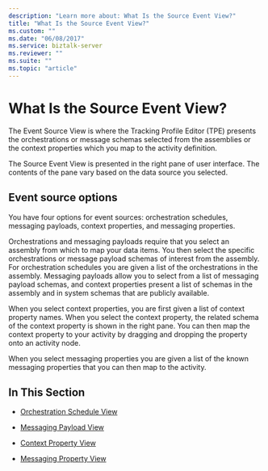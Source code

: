 ```yaml
---
description: "Learn more about: What Is the Source Event View?"
title: "What Is the Source Event View?"
ms.custom: ""
ms.date: "06/08/2017"
ms.service: biztalk-server
ms.reviewer: ""
ms.suite: ""
ms.topic: "article"
---
```

# What Is the Source Event View?
The Event Source View is where the Tracking Profile Editor (TPE) presents the orchestrations or message schemas selected from the assemblies or the context properties which you map to the activity definition.  
  
 The Source Event View is presented in the right pane of user interface. The contents of the pane vary based on the data source you selected.  
  
## Event source options  
 You have four options for event sources: orchestration schedules, messaging payloads, context properties, and messaging properties.  
  
 Orchestrations and messaging payloads require that you select an assembly from which to map your data items. You then select the specific orchestrations or message payload schemas of interest from the assembly. For orchestration schedules you are given a list of the orchestrations in the assembly. Messaging payloads allow you to select from a list of messaging payload schemas, and context properties present a list of schemas in the assembly and in system schemas that are publicly available.  
  
 When you select context properties, you are first given a list of context property names. When you select the context property, the related schema of the context property is shown in the right pane. You can then map the context property to your activity by dragging and dropping the property onto an activity node.  
  
 When you select messaging properties you are given a list of the known messaging properties that you can then map to the activity.  
  
## In This Section  
  
-   [Orchestration Schedule View](../core/orchestration-schedule-view.md)  
  
-   [Messaging Payload View](../core/messaging-payload-view.md)  
  
-   [Context Property View](../core/context-property-view.md)  
  
-   [Messaging Property View](../core/messaging-property-view.md)
